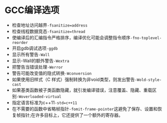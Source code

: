 # GCC编译选项

- 检查地址访问越界`-fsanitize=address`
- 检查线程数据竞态`-fsanitize=thread`
- 使编译后的汇编指令严格排序，编译优化可能会调整指令顺序`-fno-toplevel-reorder`
- 开启gdb调试选项`-ggdb`
- 显示所有警告`-Wall`
- 显示-Wall的额外警告`-Wextra`
- 把警告当错误处理`-Werror`
- 警告可能改变值的隐式转换`-Wconversion`
- 如果使用旧样式（C 样式）强制转换为非void类型，则发出警告`-Wold-style-cast`
- 如果基类函数被子类函数隐藏，就引发编译错误，注意覆盖、隐藏、重载区别`-Woverloaded-virtual`
- 指定语言标准为c++11`-std=c++11`
- 在不需要的函数中省略帧指针`-fomit-frame-pointer`这避免了保存、设置和恢复帧指针;在许多目标上，它还提供了一个额外的寄存器。
